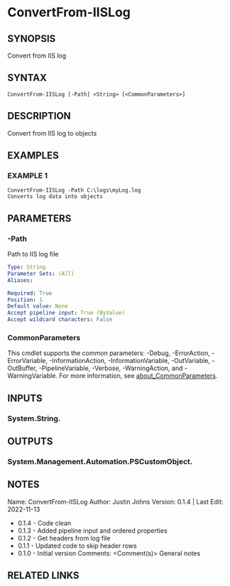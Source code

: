 # ConvertFrom-IISLog

## SYNOPSIS
Convert from IIS log

## SYNTAX

```
ConvertFrom-IISLog [-Path] <String> [<CommonParameters>]
```

## DESCRIPTION
Convert from IIS log to objects

## EXAMPLES

### EXAMPLE 1
```
ConvertFrom-IISLog -Path C:\logs\myLog.log
Converts log data into objects
```

## PARAMETERS

### -Path
Path to IIS log file

```yaml
Type: String
Parameter Sets: (All)
Aliases:

Required: True
Position: 1
Default value: None
Accept pipeline input: True (ByValue)
Accept wildcard characters: False
```

### CommonParameters
This cmdlet supports the common parameters: -Debug, -ErrorAction, -ErrorVariable, -InformationAction, -InformationVariable, -OutVariable, -OutBuffer, -PipelineVariable, -Verbose, -WarningAction, and -WarningVariable. For more information, see [about_CommonParameters](http://go.microsoft.com/fwlink/?LinkID=113216).

## INPUTS

### System.String.
## OUTPUTS

### System.Management.Automation.PSCustomObject.
## NOTES
Name:     ConvertFrom-IISLog
Author:   Justin Johns
Version:  0.1.4 | Last Edit: 2022-11-13
- 0.1.4 - Code clean
- 0.1.3 - Added pipeline input and ordered properties
- 0.1.2 - Get headers from log file
- 0.1.1 - Updated code to skip header rows
- 0.1.0 - Initial version
Comments: \<Comment(s)\>
General notes

## RELATED LINKS
